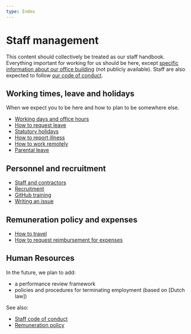 ```yaml
---
type: Index
---
```


# Staff management

This content should collectively be treated as our staff handbook. Everything important for working for us should be here, except [specific information about our office building](https://docs.google.com/document/d/1KJx7p1ep8MEYQ6YmQc4iJesLCRP8UmGAHL3PiZBs-GE/edit) (not publicly available). Staff are also expected to follow [our code of conduct](../../CODE_OF_CONDUCT.md).

## Working times, leave and holidays

When we expect you to be here and how to plan to be somewhere else.

* [Working days and office hours](working-days.md)
* [How to request leave](leave.md)
* [Statutory holidays](/organization/yearly-schedule.md)
* [How to report illness](sickness.md)
* [How to work remotely](remote-working.md)
* [Parental leave](parental-leave.md)

## Personnel and recruitment

* [Staff and contractors](staff-and-contractors.md)
* [Recruitment](../recruitment/hiring-process.md)
* [GitHub training](../trainings/github-for-newcomers.md)
* [Writing an issue](writing-issues.md)


## Remuneration policy and expenses

* [How to travel](travel.md)
* [How to request reimbursement for expenses](expense.md)

## Human Resources

In the future, we plan to add:

* a performance review framework
* policies and procedures for terminating employment (based on [Dutch law])










See also:

* [Staff code of conduct](../../organization/staff-code-of-conduct.md)
* [Remuneration policy](../../organization/remuneration-policy.md)
